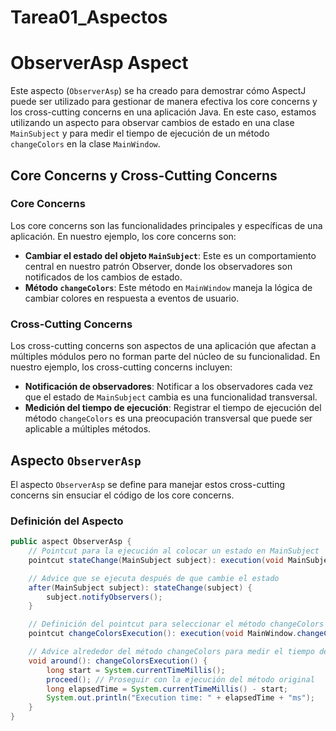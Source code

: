 # Tarea01_Aspectos
# ObserverAsp Aspect

Este aspecto (`ObserverAsp`) se ha creado para demostrar cómo AspectJ puede ser utilizado para gestionar de manera efectiva los core concerns y los cross-cutting concerns en una aplicación Java. En este caso, estamos utilizando un aspecto para observar cambios de estado en una clase `MainSubject` y para medir el tiempo de ejecución de un método `changeColors` en la clase `MainWindow`.

## Core Concerns y Cross-Cutting Concerns

### Core Concerns

Los core concerns son las funcionalidades principales y específicas de una aplicación. En nuestro ejemplo, los core concerns son:

- **Cambiar el estado del objeto `MainSubject`**: Este es un comportamiento central en nuestro patrón Observer, donde los observadores son notificados de los cambios de estado.
- **Método `changeColors`**: Este método en `MainWindow` maneja la lógica de cambiar colores en respuesta a eventos de usuario.

### Cross-Cutting Concerns

Los cross-cutting concerns son aspectos de una aplicación que afectan a múltiples módulos pero no forman parte del núcleo de su funcionalidad. En nuestro ejemplo, los cross-cutting concerns incluyen:

- **Notificación de observadores**: Notificar a los observadores cada vez que el estado de `MainSubject` cambia es una funcionalidad transversal.
- **Medición del tiempo de ejecución**: Registrar el tiempo de ejecución del método `changeColors` es una preocupación transversal que puede ser aplicable a múltiples métodos.

## Aspecto `ObserverAsp`

El aspecto `ObserverAsp` se define para manejar estos cross-cutting concerns sin ensuciar el código de los core concerns.

### Definición del Aspecto

```java
public aspect ObserverAsp {
    // Pointcut para la ejecución al colocar un estado en MainSubject
    pointcut stateChange(MainSubject subject): execution(void MainSubject.setState(int)) && this(subject);

    // Advice que se ejecuta después de que cambie el estado
    after(MainSubject subject): stateChange(subject) {
        subject.notifyObservers();
    }

    // Definición del pointcut para seleccionar el método changeColors
    pointcut changeColorsExecution(): execution(void MainWindow.changeColors(..));

    // Advice alrededor del método changeColors para medir el tiempo de ejecución
    void around(): changeColorsExecution() {
        long start = System.currentTimeMillis();
        proceed(); // Proseguir con la ejecución del método original
        long elapsedTime = System.currentTimeMillis() - start;
        System.out.println("Execution time: " + elapsedTime + "ms");
    }
}
